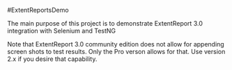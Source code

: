 #ExtentReportsDemo

The main purpose of this project is to demonstrate ExtentReport 3.0 integration with Selenium and TestNG

Note that ExtentReport 3.0 community edition does not allow for appending screen shots to test results. Only the Pro verson allows for that. Use version 2.x if you desire that capability.
